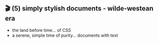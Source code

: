 ## 🎬 (5) simply stylish documents - wilde-westean era

- the land before time... of CSS
- a serene, simple time of purity... documents with text
